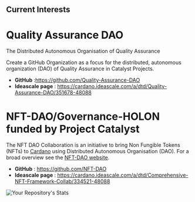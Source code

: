 ## Current Interests

Quality Assurance DAO
============================================================
The Distributed Autonomous Organisation of Quality Assurance

Create a GitHub Organization as a focus for the distributed, autonomous organization (DAO) of Quality Assurance in Catalyst Projects.

* **GitHub** :https://github.com/Quality-Assurance-DAO
* **Ideascale page** : https://cardano.ideascale.com/a/dtd/Quality-Assurance-DAO/351678-48088

 NFT-DAO/Governance-HOLON funded by Project Catalyst
============================================================

The NFT DAO Collaboration is an initiative to bring Non Fungible Tokens (NFTs) to [Cardano](https://cardano.org/) using Distributed Autonomous Organisation (DAO). For a broad overview see the [NFT-DAO website](https://nft-dao.org/).

* **GitHub** : https://github.com/NFT-DAO
* **Ideascale page** : https://cardano.ideascale.com/a/dtd/Comprehensive-NFT-Framework-Collab/334521-48088

![Your Repository's Stats](https://github-readme-stats.vercel.app/api?username=stephen-rowan&show_icons=true)

